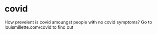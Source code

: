 # covid
How prevelent is covid amoungst people with no covid symptoms?
Go to louismillette.com/covid to find out
